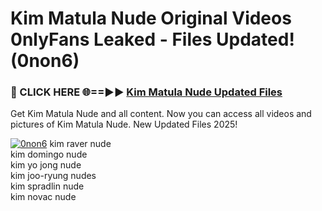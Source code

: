 # Kim Matula Nude Original Videos 0nlyFans Leaked - Files Updated! (0non6)

<h3>🔴 CLICK HERE 🌐==►► <a href="https://tinyurl.com/52m3yx9h" rel="nofollow">Kim Matula Nude Updated Files</a></h3>

Get Kim Matula Nude and all content. Now you can access all videos and pictures of Kim Matula Nude. New Updated Files 2025!

[![0non6](https://i.imgur.com/TnHtlc8.gif)](https://tinyurl.com/52m3yx9h)
kim raver nude<br>
kim domingo nude<br>
kim yo jong nude<br>
kim joo-ryung nudes<br>
kim spradlin nude<br>
kim novac nude